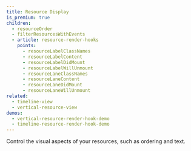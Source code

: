 ```yaml
---
title: Resource Display
is_premium: true
children:
  - resourceOrder
  - filterResourcesWithEvents
  - article: resource-render-hooks
    points:
      - resourceLabelClassNames
      - resourceLabelContent
      - resourceLabelDidMount
      - resourceLabelWillUnmount
      - resourceLaneClassNames
      - resourceLaneContent
      - resourceLaneDidMount
      - resourceLaneWillUnmount
related:
  - timeline-view
  - vertical-resource-view
demos:
  - vertical-resource-render-hook-demo
  - timeline-resource-render-hook-demo
---
```


Control the visual aspects of your resources, such as ordering and text.
